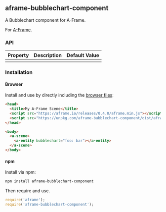 ## aframe-bubblechart-component

A Bubblechart component for A-Frame.

For [A-Frame](https://aframe.io).

### API

| Property | Description | Default Value |
| -------- | ----------- | ------------- |
|          |             |               |

### Installation

#### Browser

Install and use by directly including the [browser files](dist):

```html
<head>
  <title>My A-Frame Scene</title>
  <script src="https://aframe.io/releases/0.4.0/aframe.min.js"></script>
  <script src="https://unpkg.com/aframe-bubblechart-component/dist/aframe-bubblechart-component.min.js"></script>
</head>

<body>
  <a-scene>
    <a-entity bubblechart="foo: bar"></a-entity>
  </a-scene>
</body>
```

<!-- If component is accepted to the Registry, uncomment this. -->
<!--
Or with [angle](https://npmjs.com/package/angle/), you can install the proper
version of the component straight into your HTML file, respective to your
version of A-Frame:

```sh
angle install aframe-bubblechart-component
```
-->

#### npm

Install via npm:

```bash
npm install aframe-bubblechart-component
```

Then require and use.

```js
require('aframe');
require('aframe-bubblechart-component');
```
